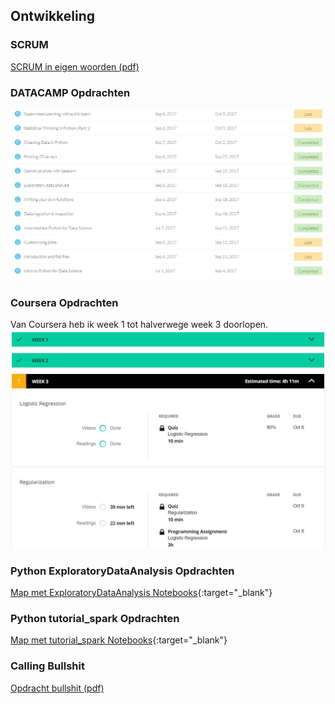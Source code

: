 ## Ontwikkeling

### SCRUM
[SCRUM in eigen woorden (pdf)](producten/ontwikkeling/SCRUM_opdracht.pdf)

### DATACAMP Opdrachten
![Screenshot Datacamp](producten/ontwikkeling/capture_datacamp.PNG "Screenshot Datacamp Opdrachten")

### Coursera Opdrachten
Van Coursera heb ik week 1 tot halverwege week 3 doorlopen.
![Screenshot Coursera](producten/ontwikkeling/capture_coursera.PNG "Screenshot Coursera Opdrachten")

### Python ExploratoryDataAnalysis Opdrachten
[Map met ExploratoryDataAnalysis Notebooks](https://github.com/Hans2131/Portfolio14137879/tree/master/producten/ontwikkeling/ExploratoryDataAnalysis){:target="_blank"}

### Python tutorial_spark Opdrachten
[Map met tutorial_spark Notebooks](https://github.com/Hans2131/Portfolio14137879/tree/master/producten/ontwikkeling/tutorial_spark){:target="_blank"}

### Calling Bullshit
[Opdracht bullshit (pdf)](producten/ontwikkeling/Opdracht_bullshit.pdf)
